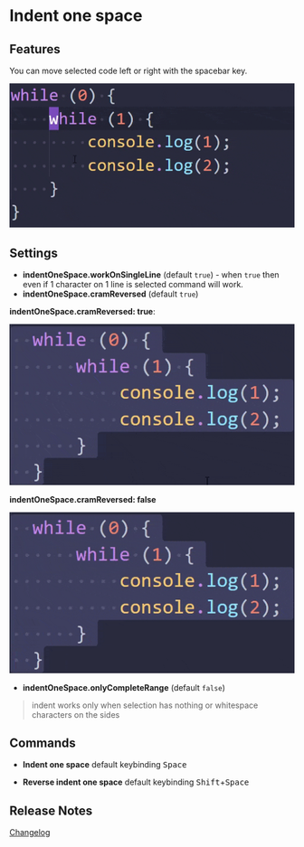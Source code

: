 # Indent one space

## Features

You can move selected code left or right with the spacebar key.

![Moving left and right with hotkeys](images/simple.gif)

## Settings
* **indentOneSpace.workOnSingleLine** (default `true`) - when `true` then even if 1 character on 1 line is selected command will work.
* **indentOneSpace.cramReversed** (default `true`)

**indentOneSpace.cramReversed: true**:

![When cram is on](images/cram.gif)

**indentOneSpace.cramReversed: false**

![When cram is off](images/noCram.gif)

* **indentOneSpace.onlyCompleteRange** (default `false`)
 > indent works only when selection has nothing or whitespace characters on the sides

## Commands

* **Indent one space** default keybinding <kbd>Space</kbd>

* **Reverse indent one space** default keybinding <kbd>Shift</kbd>+<kbd>Space</kbd>

<!-- ## Known Issues -->

## Release Notes

[Changelog](CHANGELOG.md)


